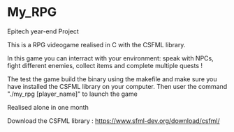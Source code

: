 # My_RPG

Epitech year-end Project

This is a RPG videogame realised in C with the CSFML library.

In this game you can interract with your environment: speak with NPCs, fight different enemies, collect items and complete multiple quests !

The test the game build the binary using the makefile and make sure you have installed the CSFML library on your computer.
Then user the command "./my_rpg [player_name]" to launch the game

Realised alone in one month

Download the CSFML library : https://www.sfml-dev.org/download/csfml/
